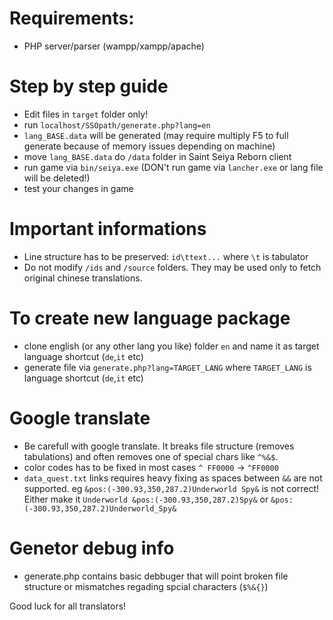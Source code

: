 # Requirements: 
- PHP server/parser (wampp/xampp/apache)

# Step by step guide
- Edit files in `target` folder only! 
- run `localhost/SSOpath/generate.php?lang=en`
- `lang_BASE.data` will be generated (may require multiply F5 to full generate because of memory issues depending on machine)
- move `lang_BASE.data` do `/data` folder in Saint Seiya Reborn client
- run game via `bin/seiya.exe` (DON't run game via `lancher.exe` or lang file will be deleted!)
- test your changes in game

# Important informations
- Line structure has to be preserved: `id\ttext...` where `\t` is tabulator
- Do not modify `/ids` and `/source` folders. They may be used only to fetch original chinese translations.

# To create new language package
- clone english (or any other lang you like) folder `en` and name it as target language shortcut (`de`,`it` etc)
- generate file via `generate.php?lang=TARGET_LANG` where `TARGET_LANG` is language shortcut (`de`,`it` etc)

# Google translate
- Be carefull with google translate. It breaks file structure (removes tabulations) and often removes one of special chars like `^%&$`. 
- color codes has to be fixed in most cases `^ FF0000` -> `^FF0000`
- `data_quest.txt` links requires heavy fixing as spaces between `&&` are not supported. eg `&pos:(-300.93,350,287.2)Underworld Spy&` is not correct! Either make it `Underworld &pos:(-300.93,350,287.2)Spy&` or `&pos:(-300.93,350,287.2)Underworld_Spy&`

# Genetor debug info
- generate.php contains basic debbuger that will point broken file structure or mismatches regading spcial characters (`$%&{}`) 

Good luck for all translators!
